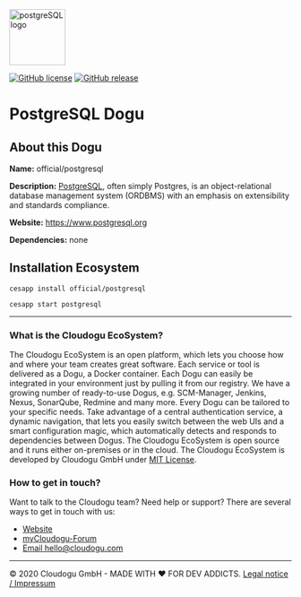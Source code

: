 <img src="https://cloudogu.com/images/dogus/postgresql.png" alt="postgreSQL logo" height="100px">


[![GitHub license](https://img.shields.io/github/license/cloudogu/sonar.svg)](https://github.com/cloudogu/postgresql/blob/master/LICENSE)
[![GitHub release](https://img.shields.io/github/release/cloudogu/sonar.svg)](https://github.com/cloudogu/postgresql/releases)

# PostgreSQL Dogu

## About this Dogu

**Name:** official/postgresql

**Description:** [PostgreSQL](https://en.wikipedia.org/wiki/PostgreSQL), often simply Postgres, is an object-relational database management system (ORDBMS) with an emphasis on extensibility and standards compliance.

**Website:** https://www.postgresql.org

**Dependencies:** none

## Installation Ecosystem
```
cesapp install official/postgresql

cesapp start postgresql
```

---
### What is the Cloudogu EcoSystem?
The Cloudogu EcoSystem is an open platform, which lets you choose how and where your team creates great software. Each service or tool is delivered as a Dogu, a Docker container. Each Dogu can easily be integrated in your environment just by pulling it from our registry. We have a growing number of ready-to-use Dogus, e.g. SCM-Manager, Jenkins, Nexus, SonarQube, Redmine and many more. Every Dogu can be tailored to your specific needs. Take advantage of a central authentication service, a dynamic navigation, that lets you easily switch between the web UIs and a smart configuration magic, which automatically detects and responds to dependencies between Dogus. The Cloudogu EcoSystem is open source and it runs either on-premises or in the cloud. The Cloudogu EcoSystem is developed by Cloudogu GmbH under [MIT License](https://cloudogu.com/license.html).

### How to get in touch?
Want to talk to the Cloudogu team? Need help or support? There are several ways to get in touch with us:

* [Website](https://cloudogu.com)
* [myCloudogu-Forum](https://forum.cloudogu.com/topic/34?ctx=1)
* [Email hello@cloudogu.com](mailto:hello@cloudogu.com)

---
&copy; 2020 Cloudogu GmbH - MADE WITH :heart:&nbsp;FOR DEV ADDICTS. [Legal notice / Impressum](https://cloudogu.com/imprint.html)
